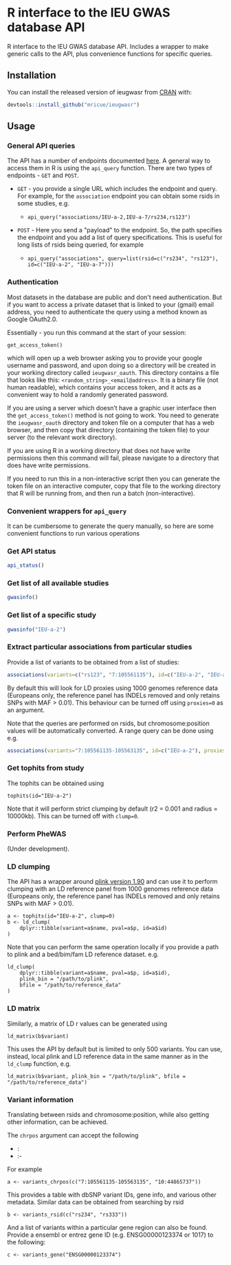 # R interface to the IEU GWAS database API

<!-- badges: start -->
<!-- badges: end -->

R interface to the IEU GWAS database API. Includes a wrapper to make generic calls to the API, plus convenience functions for specific queries.

## Installation

You can install the released version of ieugwasr from [CRAN](https://CRAN.R-project.org) with:

``` r
devtools::install_github("mricue/ieugwasr")
```

## Usage

### General API queries

The API has a number of endpoints documented [here](http://ieu-db-interface.epi.bris.ac.uk:8082/docs/). A general way to access them in R is using the `api_query` function. There are two types of endpoints - `GET` and `POST`. 

- `GET` - you provide a single URL which includes the endpoint and query. For example, for the `association` endpoint you can obtain some rsids in some studies, e.g.
    + `api_query("associations/IEU-a-2,IEU-a-7/rs234,rs123")`

- `POST` - Here you send a "payload" to the endpoint. So, the path specifies the endpoint and you add a list of query specifications. This is useful for long lists of rsids being queried, for example
    + `api_query("associations", query=list(rsid=c("rs234", "rs123"), id=c("IEU-a-2", "IEU-a-7")))`

### Authentication

Most datasets in the database are public and don't need authentication. But if you want to access a private dataset that is linked to your (gmail) email address, you need to authenticate the query using a method known as Google OAuth2.0.

Essentially - you run this command at the start of your session: 

```
get_access_token()
```

which will open up a web browser asking you to provide your google username and password, and upon doing so a directory will be created in your working directory called `ieugwasr_oauth`. This directory contains a file that looks like this: `<random_string>_<email@address>`. It is a binary file (not human readable), which contains your access token, and it acts as a convenient way to hold a randomly generated password.

If you are using a server which doesn’t have a graphic user interface then the `get_access_token()` method is not going to work. You need to generate the `ieugwasr_oauth` directory and token file on a computer that has a web browser, and then copy that directory (containing the token file) to your server (to the relevant work directory).

If you are using R in a working directory that does not have write permissions then this command will fail, please navigate to a directory that does have write permissions.

If you need to run this in a non-interactive script then you can generate the token file on an interactive computer, copy that file to the working directory that R will be running from, and then run a batch (non-interactive).


### Convenient wrappers for `api_query`

It can be cumbersome to generate the query manually, so here are some convenient functions to run various operations

### Get API status

```r
api_status()
```

### Get list of all available studies

```r
gwasinfo()
```

### Get list of a specific study

```r
gwasinfo("IEU-a-2")
```

### Extract particular associations from particular studies

Provide a list of variants to be obtained from a list of studies:

```r
associations(variants=c("rs123", "7:105561135"), id=c("IEU-a-2", "IEU-a-7"))
```

By default this will look for LD proxies using 1000 genomes reference data (Europeans only, the reference panel has INDELs removed and only retains SNPs with MAF > 0.01). This behaviour can be turned off using `proxies=0` as an argument.

Note that the queries are performed on rsids, but chromosome:position values will be automatically converted. A range query can be done using e.g.

```r
associations(variants="7:105561135-105563135", id=c("IEU-a-2"), proxies=0)
```


### Get tophits from study

The tophits can be obtained using

```
tophits(id="IEU-a-2")
```

Note that it will perform strict clumping by default (r2 = 0.001 and radius = 10000kb). This can be turned off with `clump=0`.


### Perform PheWAS

(Under development).

### LD clumping

The API has a wrapper around [plink version 1.90](https://www.cog-genomics.org/plink/1.9) and can use it to perform clumping with an LD reference panel from 1000 genomes reference data (Europeans only, the reference panel has INDELs removed and only retains SNPs with MAF > 0.01).

```
a <- tophits(id="IEU-a-2", clump=0)
b <- ld_clump(
    dplyr::tibble(variant=a$name, pval=a$p, id=a$id)
)
```

Note that you can perform the same operation locally if you provide a path to plink and a bed/bim/fam LD reference dataset. e.g.

```
ld_clump(
    dplyr::tibble(variant=a$name, pval=a$p, id=a$id),
    plink_bin = "/path/to/plink",
    bfile = "/path/to/reference_data"
)
```

### LD matrix

Similarly, a matrix of LD r values can be generated using

```
ld_matrix(b$variant)
```

This uses the API by default but is limited to only 500 variants. You can use, instead, local plink and LD reference data in the same manner as in the `ld_clump` function, e.g.

```
ld_matrix(b$variant, plink_bin = "/path/to/plink", bfile = "/path/to/reference_data")
```


### Variant information

Translating between rsids and chromosome:position, while also getting other information, can be achieved. 

The `chrpos` argument can accept the following

- <chr>:<position>
- <chr>:<start>-<end>

For example

```
a <- variants_chrpos(c("7:105561135-105563135", "10:44865737"))
```

This provides a table with dbSNP variant IDs, gene info, and various other metadata. Similar data can be obtained from searching by rsid

```
b <- variants_rsid(c("rs234", "rs333"))
```

And a list of variants within a particular gene region can also be found. Provide a ensembl or entrez gene ID (e.g. ENSG00000123374 or 1017) to the following:

```
c <- variants_gene("ENSG00000123374")
```

